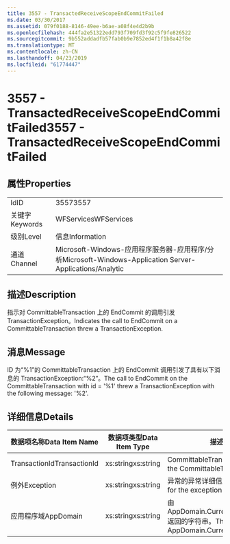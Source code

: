```yaml
---
title: 3557 - TransactedReceiveScopeEndCommitFailed
ms.date: 03/30/2017
ms.assetid: 079f0188-8146-49ee-b6ae-a08f4e4d2b9b
ms.openlocfilehash: 444fa2e51322edd793f709fd3f92c5f9fe826522
ms.sourcegitcommit: 9b552addadfb57fab0b9e7852ed4f1f1b8a42f8e
ms.translationtype: MT
ms.contentlocale: zh-CN
ms.lasthandoff: 04/23/2019
ms.locfileid: "61774447"
---
```

# <a name="3557---transactedreceivescopeendcommitfailed"></a><span data-ttu-id="ce0c6-102">3557 - TransactedReceiveScopeEndCommitFailed</span><span class="sxs-lookup"><span data-stu-id="ce0c6-102">3557 - TransactedReceiveScopeEndCommitFailed</span></span>
## <a name="properties"></a><span data-ttu-id="ce0c6-103">属性</span><span class="sxs-lookup"><span data-stu-id="ce0c6-103">Properties</span></span>  
  
|||  
|-|-|  
|<span data-ttu-id="ce0c6-104">Id</span><span class="sxs-lookup"><span data-stu-id="ce0c6-104">ID</span></span>|<span data-ttu-id="ce0c6-105">3557</span><span class="sxs-lookup"><span data-stu-id="ce0c6-105">3557</span></span>|  
|<span data-ttu-id="ce0c6-106">关键字</span><span class="sxs-lookup"><span data-stu-id="ce0c6-106">Keywords</span></span>|<span data-ttu-id="ce0c6-107">WFServices</span><span class="sxs-lookup"><span data-stu-id="ce0c6-107">WFServices</span></span>|  
|<span data-ttu-id="ce0c6-108">级别</span><span class="sxs-lookup"><span data-stu-id="ce0c6-108">Level</span></span>|<span data-ttu-id="ce0c6-109">信息</span><span class="sxs-lookup"><span data-stu-id="ce0c6-109">Information</span></span>|  
|<span data-ttu-id="ce0c6-110">通道</span><span class="sxs-lookup"><span data-stu-id="ce0c6-110">Channel</span></span>|<span data-ttu-id="ce0c6-111">Microsoft-Windows-应用程序服务器-应用程序/分析</span><span class="sxs-lookup"><span data-stu-id="ce0c6-111">Microsoft-Windows-Application Server-Applications/Analytic</span></span>|  
  
## <a name="description"></a><span data-ttu-id="ce0c6-112">描述</span><span class="sxs-lookup"><span data-stu-id="ce0c6-112">Description</span></span>  
 <span data-ttu-id="ce0c6-113">指示对 CommittableTransaction 上的 EndCommit 的调用引发 TransactionException。</span><span class="sxs-lookup"><span data-stu-id="ce0c6-113">Indicates the call to EndCommit on a CommittableTransaction threw a TransactionException.</span></span>  
  
## <a name="message"></a><span data-ttu-id="ce0c6-114">消息</span><span class="sxs-lookup"><span data-stu-id="ce0c6-114">Message</span></span>  
 <span data-ttu-id="ce0c6-115">ID 为“%1”的 CommittableTransaction 上的 EndCommit 调用引发了具有以下消息的 TransactionException:“%2”。</span><span class="sxs-lookup"><span data-stu-id="ce0c6-115">The call to EndCommit on the CommittableTransaction with id = '%1' threw a TransactionException with the following message: '%2'.</span></span>  
  
## <a name="details"></a><span data-ttu-id="ce0c6-116">详细信息</span><span class="sxs-lookup"><span data-stu-id="ce0c6-116">Details</span></span>  
  
|<span data-ttu-id="ce0c6-117">数据项名称</span><span class="sxs-lookup"><span data-stu-id="ce0c6-117">Data Item Name</span></span>|<span data-ttu-id="ce0c6-118">数据项类型</span><span class="sxs-lookup"><span data-stu-id="ce0c6-118">Data Item Type</span></span>|<span data-ttu-id="ce0c6-119">描述</span><span class="sxs-lookup"><span data-stu-id="ce0c6-119">Description</span></span>|  
|--------------------|--------------------|-----------------|  
|<span data-ttu-id="ce0c6-120">TransactionId</span><span class="sxs-lookup"><span data-stu-id="ce0c6-120">TransactionId</span></span>|<span data-ttu-id="ce0c6-121">xs:string</span><span class="sxs-lookup"><span data-stu-id="ce0c6-121">xs:string</span></span>|<span data-ttu-id="ce0c6-122">CommittableTransaction 的 ID。</span><span class="sxs-lookup"><span data-stu-id="ce0c6-122">The id of the CommittableTransaction.</span></span>|  
|<span data-ttu-id="ce0c6-123">例外</span><span class="sxs-lookup"><span data-stu-id="ce0c6-123">Exception</span></span>|<span data-ttu-id="ce0c6-124">xs:string</span><span class="sxs-lookup"><span data-stu-id="ce0c6-124">xs:string</span></span>|<span data-ttu-id="ce0c6-125">异常的异常详细信息</span><span class="sxs-lookup"><span data-stu-id="ce0c6-125">The exception details for the exception</span></span>|  
|<span data-ttu-id="ce0c6-126">应用程序域</span><span class="sxs-lookup"><span data-stu-id="ce0c6-126">AppDomain</span></span>|<span data-ttu-id="ce0c6-127">xs:string</span><span class="sxs-lookup"><span data-stu-id="ce0c6-127">xs:string</span></span>|<span data-ttu-id="ce0c6-128">由 AppDomain.CurrentDomain.FriendlyName 返回的字符串。</span><span class="sxs-lookup"><span data-stu-id="ce0c6-128">The string returned by AppDomain.CurrentDomain.FriendlyName.</span></span>|
